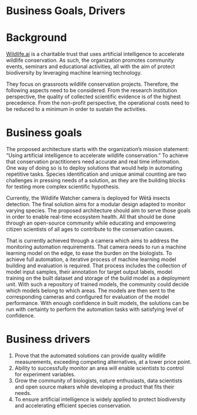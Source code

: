 # Business Goals, Drivers

# Background

[Wildlife.ai](http://Wildlife.ai) is a charitable trust that uses artificial intelligence to accelerate wildlife conservation. As such, the organization promotes community events, seminars and educational activities, all with the aim of protect biodiversity by leveraging machine learning technology.

They focus on grassroots wildlife conservation projects. Therefore, the following aspects need to be considered. From the research institution perspective, the quality of collected scientific evidence is of the highest precedence. From the non-profit perspective, the operational costs need to be reduced to a minimum in order to sustain the activities.

# Business goals

The proposed architecture starts with the organization’s mission statement: “Using artificial intelligence to accelerate wildlife conservation.” To achieve that conservation practitioners need accurate and real time information. One way of doing so is to deploy solutions that would help in automating repetitive tasks. Species identification and unique animal counting are two challenges in pressing needs of a solution, as they are the building blocks for testing more complex scientific hypothesis.

Currently, the Wildlife Watcher camera is deployed for Wētā insects detection. The final solution aims for a modular design adapted to monitor varying species. The proposed architecture should aim to serve those goals in order to enable real-time ecosystem health. All that should be done through an open-source community while educating and empowering citizen scientists of all ages to contribute to the conservation causes.

That is currently achieved through a camera which aims to address the monitoring automation requirements. That camera needs to run a machine learning model on the edge, to ease the burden on the biologists. To achieve full automation, a iterative process of machine learning model building and evaluation is required. That process includes the collection of model input samples, their annotation for target output labels, model training on the built dataset and storage of the build model as a deployment unit. With such a repository of trained models, the community could decide which models belong to which areas. The models are then sent to the corresponding cameras and configured for evaluation of the model performance. With enough confidence in built models, the solutions can be run with certainty to perform the automation tasks with satisfying level of confidence.

# Business drivers

1. Prove that the automated solutions can provide quality wildlife measurements, exceeding competing alternatives, at a lower price point.
2. Ability to successfully monitor an area will enable scientists to control for experiment variables.
3. Grow the community of biologists, nature enthusiasts, data scientists and open source makers while developing a product that fits their needs.
4. To ensure artificial intelligence is widely applied to protect biodiversity and accelerating efficient species conservation.
